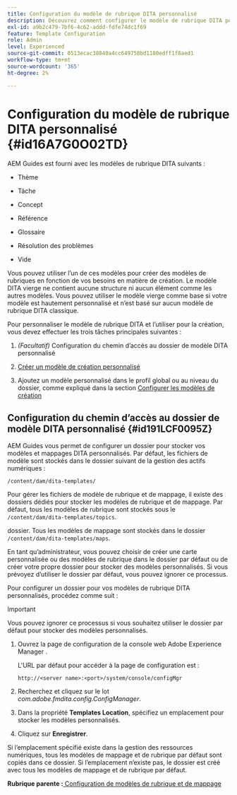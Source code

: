 ```yaml
---
title: Configuration du modèle de rubrique DITA personnalisé
description: Découvrez comment configurer le modèle de rubrique DITA personnalisé
exl-id: a9b2c479-7bf6-4c62-addd-fdfe74dc1f69
feature: Template Configuration
role: Admin
level: Experienced
source-git-commit: 0513ecac38840a4cc649758bd1180edff1f8aed1
workflow-type: tm+mt
source-wordcount: '365'
ht-degree: 2%

---
```


# Configuration du modèle de rubrique DITA personnalisé {#id16A7G0O02TD}

AEM Guides est fourni avec les modèles de rubrique DITA suivants :

- Thème

- Tâche

- Concept

- Référence

- Glossaire

- Résolution des problèmes

- Vide


Vous pouvez utiliser l’un de ces modèles pour créer des modèles de rubriques en fonction de vos besoins en matière de création. Le modèle DITA vierge ne contient aucune structure ni aucun élément comme les autres modèles. Vous pouvez utiliser le modèle vierge comme base si votre modèle est hautement personnalisé et n’est basé sur aucun modèle de rubrique DITA classique.

Pour personnaliser le modèle de rubrique DITA et l’utiliser pour la création, vous devez effectuer les trois tâches principales suivantes :

1. *\(Facultatif\)* [ ](#id191LCF0095Z) Configuration du chemin d’accès au dossier de modèle DITA personnalisé

1. [Créer un modèle de création personnalisé](conf-folder-level.md#id1917D0EG0HJ)

1. Ajoutez un modèle personnalisé dans le profil global ou au niveau du dossier, comme expliqué dans la section [Configurer les modèles de création](conf-folder-level.md#id1889D0IL0Y4)


## Configuration du chemin d’accès au dossier de modèle DITA personnalisé {#id191LCF0095Z}

AEM Guides vous permet de configurer un dossier pour stocker vos modèles et mappages DITA personnalisés. Par défaut, les fichiers de modèle sont stockés dans le dossier suivant de la gestion des actifs numériques :

`/content/dam/dita-templates/`

Pour gérer les fichiers de modèle de rubrique et de mappage, il existe des dossiers dédiés pour stocker les modèles de rubrique et de mappage. Par défaut, tous les modèles de rubrique sont stockés sous le `/content/dam/dita-templates/topics`.

dossier. Tous les modèles de mappage sont stockés dans le dossier `/content/dam/dita-templates/maps`.

En tant qu’administrateur, vous pouvez choisir de créer une carte personnalisée ou des modèles de rubrique dans le dossier par défaut ou de créer votre propre dossier pour stocker des modèles personnalisés. Si vous prévoyez d’utiliser le dossier par défaut, vous pouvez ignorer ce processus.

Pour configurer un dossier pour vos modèles de rubrique DITA personnalisés, procédez comme suit :

>[!IMPORTANT]
>
> Vous pouvez ignorer ce processus si vous souhaitez utiliser le dossier par défaut pour stocker des modèles personnalisés.

1. Ouvrez la page de configuration de la console web Adobe Experience Manager .

   L&#39;URL par défaut pour accéder à la page de configuration est :

   ```http
   http://<server name>:<port>/system/console/configMgr
   ```

1. Recherchez et cliquez sur le lot *com.adobe.fmdita.config.ConfigManager*.

1. Dans la propriété **Templates Location**, spécifiez un emplacement pour stocker les modèles personnalisés.

1. Cliquez sur **Enregistrer**.


Si l’emplacement spécifié existe dans la gestion des ressources numériques, tous les modèles de mappage et de rubrique par défaut sont copiés dans ce dossier. Si l’emplacement n’existe pas, le dossier est créé avec tous les modèles de mappage et de rubrique par défaut.

**Rubrique parente :**[ Configuration de modèles de rubrique et de mappage](conf-template-tags.md)
